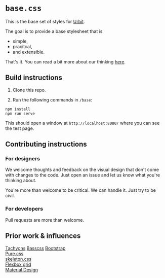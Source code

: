 # `base.css`

This is the base set of styles for [Urbit](https://urbit.org).  

The goal is to provide a base stylesheet that is

- simple,
- pracitcal,
- and extensible.

That's it.  You can read a bit more about our thinking [here]().

## Build instructions

1. Clone this repo.

2. Run the following commands in `/base`:

```
npm install
npm run serve
```

This should open a window at `http://localhost:8080/` where you can see the test page.

## Contributing instructions

### For designers

We welcome thoughts and feedback on the visual design that don't come with changes to the code.  Just open an issue and let us know what you're thinking about.  

You're more than welcome to be critical.  We can handle it.  Just try to be civil.

### For developers

Pull requests are more than welcome.  

## Prior work & influences

[Tachyons](http://tachyons.io/)
[Basscss](http://basscss.com/)
[Bootstrap](http://getbootstrap.com/)  
[Pure.css](https://purecss.io/)  
[skeleton.css](http://getskeleton.com/)  
[Flexbox grid](http://flexboxgrid.com/)  
[Material Design](https://material.io/guidelines/)  
